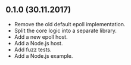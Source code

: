 ## 0.1.0 (30.11.2017)
- Remove the old default epoll implementation.
- Split the core logic into a separate library.
- Add a new epoll host.
- Add a Node.js host.
- Add fuzz tests.
- Add a Node.js example.
